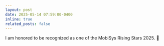 ```yaml
---
layout: post
date: 2025-05-14 07:59:00-0400
inline: true
related_posts: false
---
```


I am honored to be recognized as one of the MobiSys Rising Stars 2025. 🌟 
